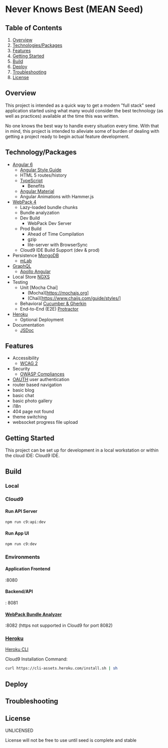 # Never Knows Best (MEAN Seed)


## Table of Contents

1. [Overview](#overview)
2. [Technologies/Packages](#technology)
3. [Features](#features)
4. [Getting Started](#gettingstarted) 
5. [Build](#build)
6. [Deploy](#deploy)
7. [Troubleshooting](#troubleshooting) 
8. [License](#license)


<a name="overview"></a>
## Overview
This project is intended as a quick way to get a modern "full stack" seed
application started using what many would consider the best technology 
(as well as practices) available at the time this was written.

No one knows the best way to handle every situation every time. With that in 
mind, this project is intended to alleviate some of burden of dealing with 
getting a project ready to begin actual feature development.


<a name="technology"></a>
## Technology/Packages 

* [Angular 6](https://angular.io/apim)
    * [Angular Style Guide](https://angular.io/guide/styleguide)
    * HTML 5 routes/history
    * [TypeScript](https://www.typescriptlang.org/docs/handbook/basic-types.html)
        * Benefits  
    * [Angular Material](https://material.angular.io/components/categories) 
    * Angular Animations with Hammer.js
* [WebPack 4](https://webpack.js.org/concepts/)
    * Lazy-loaded bundle chunks
    * Bundle analyzation
    * Dev Build
        * WebPack Dev Server
    * Prod Build
        * Ahead of Time Compilation
        * gzip
        * lite-server with BrowserSync
    * Cloud9 IDE Build Support (dev & prod) 
* Persistence [MongoDB](https://docs.mongodb.com/manual/)
    * [mLab](https://docs.mlab.com/) 
* [GraphQL](https://graphql.org/learn/)
    * [Apollo Angular](https://www.apollographql.com/docs/angular/)
* Local Store [NGXS](https://ngxs.gitbook.io/ngxs/api)
* Testing 
    * Unit [Mocha Chai]
        * (Mocha)[https://mochajs.org]
        * (Chai)[https://www.chaijs.com/guide/styles/]
    * Behavioral [Cucumber & Gherkin]()
    * End-to-End (E2E) [Protractor]()
* [Heroku](https://devcenter.heroku.com/categories/reference)
    * Optional Deployment
* Documentation
    * [JSDoc](http://usejsdoc.org/) 


<a name="features"></a>
## Features 

* Accessibility
    * [WCAG 2](https://www.w3.org/WAI/WCAG21/quickref/?versions=2.0)  
* Security
    * [OWASP Compliances](https://www.owasp.org/index.php/Code_Reviews_and_Compliance)
* [OAUTH](https://www.npmjs.com/package/oauth) user authentication 
* router based navigation
* basic blog
* basic chat
* basic photo gallery
* i18n
* 404 page not found
* theme switching
* websocket progress file upload


<a name="gettingstarted"></a>
## Getting Started
This project can be set up for development in a local workstation or within
the cloud IDE: Cloud9 IDE.


<a name="build"></a>
## Build
### Local

### Cloud9
#### Run API Server
``` bash
npm run c9:api:dev
```

#### Run App UI
``` bash
npm run c9:dev
```

### Environments
#### Application Frontend
<host>:8080

#### Backend/API
<host>: 8081

#### [WebPack Bundle Analyzer](https://github.com/webpack-contrib/webpack-bundle-analyzer)
<host>:8082 (https not supported in Cloud9 for port 8082)

### [Heroku](https://devcenter.heroku.com/categories/reference)
[Heroku CLI](https://devcenter.heroku.com/articles/heroku-cli#download-and-install)

Cloud9 Installation Command: 
``` bash
curl https://cli-assets.heroku.com/install.sh | sh
```

<a name="deploy"></a>
## Deploy


<a name="troubleshooting"></a>
## Troubleshooting


<a name="license"></a>
## License
UNLICENSED

License will not be free to use until seed is complete and stable